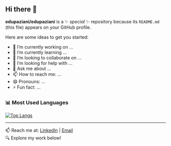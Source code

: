 ## Hi there 👋


**edupaziani/edupaziani** is a ✨ _special_ ✨ repository because its `README.md` (this file) appears on your GitHub profile.

Here are some ideas to get you started:

- 🔭 I’m currently working on ...
- 🌱 I’m currently learning ...
- 👯 I’m looking to collaborate on ...
- 🤔 I’m looking for help with ...
- 💬 Ask me about ...
- 📫 How to reach me: ...
- 😄 Pronouns: ...
- ⚡ Fun fact: ...

### 📊 Most Used Languages
[![Top Langs](https://github-readme-stats.vercel.app/api/?username=edupaziani&layout=compact)](https://github.com/edupaziani/edupaziani)

---

📫 Reach me at: [LinkedIn](https://www.linkedin.com/in/eduardo-paziani-31619b207) | [Email](mailto:e199790@dac.unicamp.br)  
🔍 Explore my work below!
